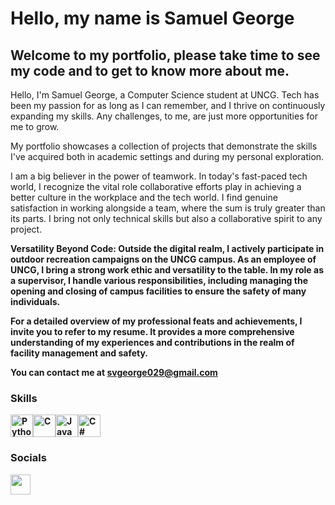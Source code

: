Hello, my name is Samuel George
=====================================================================================================================================

Welcome to my portfolio, please take time to see my code and to get to know more about me.  
------------------------

Hello, I'm Samuel George, a Computer Science student at UNCG. Tech has been my passion for as long as I can remember, and I thrive on continuously expanding my skills. Any challenges, to me, are just more opportunities for me to grow.

My portfolio showcases a collection of projects that demonstrate the skills I've acquired both in academic settings and during my personal exploration.

I am a big believer in the power of teamwork. In today's fast-paced tech world, I recognize the vital role collaborative efforts play in achieving a better culture in the workplace and the tech world. I find genuine satisfaction in working alongside a team, where the sum is truly greater than its parts. I bring not only technical skills but also a collaborative spirit to any project.

<strong>Versatility Beyond Code:<strong>
Outside the digital realm, I actively participate in outdoor recreation campaigns on the UNCG campus. As an employee of UNCG, I bring a strong work ethic and versatility to the table. In my role as a supervisor, I handle various responsibilities, including managing the opening and closing of campus facilities to ensure the safety of many individuals.

For a detailed overview of my professional feats and achievements, I invite you to refer to my resume. It provides a more comprehensive understanding of my experiences and contributions in the realm of facility management and safety.

You can contact me at [svgeorge029@gmail.com](mailto:svgeorge029@gmail.com)

### Skills

<p align="left">
<a href="https://www.python.org/" target="_blank" rel="noreferrer"><img src="https://raw.githubusercontent.com/danielcranney/readme-generator/main/public/icons/skills/python-colored.svg" width="36" height="36" alt="Python" /></a><a href="https://docs.microsoft.com/en-us/cpp/?view=msvc-170" target="_blank" rel="noreferrer"><img src="https://raw.githubusercontent.com/danielcranney/readme-generator/main/public/icons/skills/c-colored.svg" width="36" height="36" alt="C" /></a><a href="https://www.oracle.com/java/" target="_blank" rel="noreferrer"><img src="https://raw.githubusercontent.com/danielcranney/readme-generator/main/public/icons/skills/java-colored.svg" width="36" height="36" alt="Java" /></a><a href="https://docs.microsoft.com/en-us/dotnet/csharp/" target="_blank" rel="noreferrer"><img src="https://raw.githubusercontent.com/danielcranney/readme-generator/main/public/icons/skills/csharp-colored.svg" width="36" height="36" alt="C#" /></a>
</p>

### Socials

<p align="left"> <a href="https://www.github.com/SvGEO290" target="_blank" rel="noreferrer"> <picture> <source media="(prefers-color-scheme: dark)" srcset="https://raw.githubusercontent.com/danielcranney/readme-generator/main/public/icons/socials/github-dark.svg" /> <source media="(prefers-color-scheme: light)" srcset="https://raw.githubusercontent.com/danielcranney/readme-generator/main/public/icons/socials/github.svg" /> <img src="https://raw.githubusercontent.com/danielcranney/readme-generator/main/public/icons/socials/github.svg" width="32" height="32" /> </picture> </a></p>
